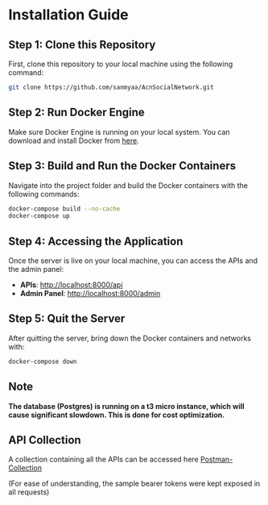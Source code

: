 # Installation Guide

## Step 1: Clone this Repository

First, clone this repository to your local machine using the following command:

```bash
git clone https://github.com/sanmyaa/AcnSocialNetwork.git
```

## Step 2: Run Docker Engine

Make sure Docker Engine is running on your local system. You can download and install Docker from [here](https://www.docker.com/products/docker-desktop).

## Step 3: Build and Run the Docker Containers

Navigate into the project folder and build the Docker containers with the following commands:

```bash
docker-compose build --no-cache
docker-compose up
```

## Step 4: Accessing the Application

Once the server is live on your local machine, you can access the APIs and the admin panel:

- **APIs**: [http://localhost:8000/api](http://localhost:8000/api)
- **Admin Panel**: [http://localhost:8000/admin](http://localhost:8000/admin)

## Step 5: Quit the Server

After quitting the server, bring down the Docker containers and networks with:

```bash
docker-compose down
```

## Note

**The database (Postgres) is running on a t3 micro instance, which will cause significant slowdown. This is done for cost optimization.**

## API Collection

A collection containing all the APIs can be accessed here [Postman-Collection](https://elements.getpostman.com/redirect?entityId=36159222-411e1419-f39b-4381-9fdc-b04ed2c469fe&entityType=collection)

(For ease of understanding, the sample bearer tokens were kept exposed in all requests)
